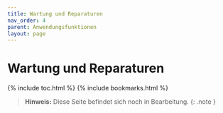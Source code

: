 ```yaml
---
title: Wartung und Reparaturen
nav_order: 4
parent: Anwendungsfunktionen
layout: page
---
```


# Wartung und Reparaturen
{% include toc.html %}
{% include bookmarks.html %}

> **Hinweis:** Diese Seite befindet sich noch in Bearbeitung.
{: .note }
